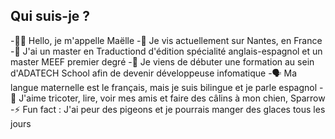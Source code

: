 ## Qui suis-je ?

-👋🏾 Hello, je m'appelle Maëlle 
-📍 Je vis actuellement sur Nantes, en France
-🏫 J'ai un master en Traductiond d'édition spécialité anglais-espagnol et un master MEEF premier degré
-🌱 Je viens de débuter une formation au sein d'ADATECH School afin de devenir développeuse infomatique
-🗣️ Ma langue maternelle est le français, mais je suis bilingue et je parle espagnol
-🧶 J'aime tricoter, lire, voir mes amis et faire des câlins à mon chien, Sparrow
-⚡ Fun fact : J'ai peur des pigeons et je pourrais manger des glaces tous les jours
